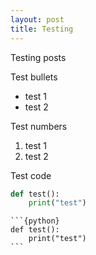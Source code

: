 ```yaml
---
layout: post
title: Testing
---
```


Testing posts

Test bullets

- test 1
- test 2

Test numbers

1. test 1
2. test 2

Test code

```python
def test():
    print("test")
```

````
```{python}
def test():
    print("test")
```
````


